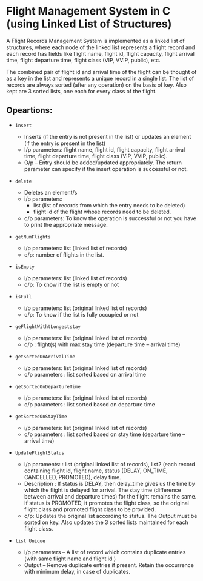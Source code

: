 # Flight Management System in C (using Linked List of Structures)

A Flight Records Management System is implemented as a linked list of structures, where each node of the linked list represents a flight record and each record has fields like flight name, flight id, flight capacity, flight arrival time, flight departure time, flight class (VIP, VVIP,
public), etc.

The combined pair of flight id and arrival time of the flight can be thought of as a key in the list and represents a unique record in a single list. The list of records are always sorted (after any operation) on the basis of key. Also kept are 3 sorted lists, one each for every class of the flight.

## Opeartions: 

- `insert`
	- Inserts (if the entry is not present in the list) or updates an element (if the entry is present in the list)
	- I/p parameters: flight name, flight id, flight capacity, flight arrival time, flight departure time, flight class (VIP, VVIP, public).
	- O/p – Entry should be added/updated appropriately. The return parameter can specify if the insert operation is successful or not.

- `delete`
	- Deletes an element/s
	- i/p parameters:
		- list (list of records from which the entry needs to be deleted)
		- flight id of the flight whose records need to be deleted.
	- o/p parameters: To know the operation is successful or not you have to print the appropriate message.

- `getNumFlights`
	- i/p parameters: list (linked list of records)
	- o/p: number of flights in the list.

- `isEmpty`
	- i/p parameters: list (linked list of records)
	- o/p: To know if the list is empty or not

- `isFull`
	- i/p parameters: list (original linked list of records)
	- o/p: To know if the list is fully occupied or not

- `geFlightWithtLongeststay`
	- i/p parameters: list (original linked list of records)
	- o/p : flight(s) with max stay time (departure time – arrival time)

- `getSortedOnArrivalTime`
	- i/p parameters: list (original linked list of records)
	- o/p parameters : list sorted based on arrival time

- `getSortedOnDepartureTime`
	- i/p parameters: list (original linked list of records)
	- o/p parameters : list sorted based on departure time

- `getSortedOnStayTime`
	- i/p parameters: list (original linked list of records)
	- o/p parameters : list sorted based on stay time (departure time – arrival time)

- `UpdateFlightStatus`
	- i/p paraments: : list (original linked list of records), list2 (each record containing flight id, flight name, status (DELAY, ON_TIME, CANCELLED, PROMOTED), delay time.
	- Description : If status is DELAY, then delay_time gives us the time by which the flight is delayed for arrival. The stay time (difference between arrival and departure times) for the flight remains the same. If status is PROMOTED, it promotes the flight class, so the original flight class and promoted flight class to be provided.
	- o/p: Updates the original list according to status. The Output must be sorted on key. Also updates the 3 sorted lists maintained for each flight class.

- `list Unique`
	-  i/p parameters – A list of record which contains duplicate entries (with same flight name and flight id )
	-  Output – Remove duplicate entries if present. Retain the occurrence with minimum delay, in case of duplicates.